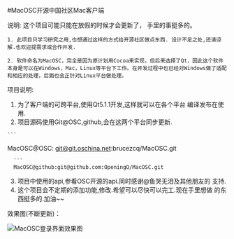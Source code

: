 #MacOSC开源中国社区Mac客户端

说明: 这个项目可能只能在放假的时候才会更新了， 手里的事挺多的。

	1. 此项目只学习研究之用,也想通过这样的方式给开源社区做点东西. 设计不足之处,还请谅解.也欢迎提需求或合作开发.

	2. 软件命名为MacOSC，完全是因为原计划用Cocoa来实现，但后来选择了Qt，因此这个软件本身是可以在Windows，Mac，Linux等平台下工作。在开发过程中也已经对Windows做了适配和相应的处理，后面也会正针对Linux平台做处理。

项目说明:
   1. 为了客户端的可跨平台,使用Qt5.1.1开发,这样就可以在各个平台
    编译发布在使用.
   2. 项目源码使用Git@OSC,github,会在这两个平台同步更新.
   
 	```
   MacOSC@OSC: git@git.oschina.net:brucezcq/MacOSC.git
  ```
  	```
 	MacOSC@github:git@github.com:OpeningO/MacOSC.git
   ```
   3. 项目中使用的api,参看OSC开源的api.同时感谢@鱼哭无泪及其他朋友的
    支持.
   4. 这个项目会不定期的添加功能,修改.希望可以尽快可以完工.现在手里想做
    的东西挺多的.加油~~

效果图(不断更新)：

![MacOSC登录界面效果图 ](http://github.com/OpeningO/MacOSC/raw/login/ScreenCaptures/loginwindow.png)
